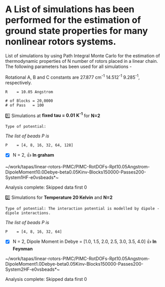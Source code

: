 # A List of simulations has been performed for the estimation of **ground state** properties for many nonlinear rotors systems.

List of simulations by using Path Integral Monte Carlo for the estimation of thermodynamic properties of N number of rotors placed in a linear chain.  The following parameters has been used for all simulations -
 
Rotational A, B and C constants are 27.877 cm<sup>-1</sup>  14.512<sup>-1</sup>  9.285<sup>-1</sup>, respectively.
```
R    = 10.05 Angstrom
		
# of Blocks = 20,0000
# of Pass   = 100
```

:one: Simulations at **fixed tau = 0.01 K<sup>-1</sup>** for **N=2**

   ```
   Type of potential: 
   ```

   _The list of beads P is_
    
   ```
   P    = [4, 8, 16, 32, 64, 128] 
   ```		
		
   - [x] N = 2,  :+1: **In graham**
    
   ~/work/tapas/linear-rotors-PIMC/PIMC-RotDOFs-Rpt10.05Angstrom-DipoleMoment10.0Debye-beta0.05Kinv-Blocks150000-Passes200-System1HF-e0vsbeads*~
    
   Analysis complete: Skipped data first 0

:two: Simulations for **Temperature 20 Kelvin** and **N=2**

   ```
   Type of potential: The interaction potential is modelled by dipole - dipole interactions.
   ```

   _The list of beads P is_
    
   ```
   P    = [4, 8, 16, 32, 64] 
   ```		
		
   - [x] N = 2, Dipole Moment in Debye = [1.0, 1.5, 2.0, 2.5, 3.0, 3.5, 4.0] :+1: **In Feynman**
    
   ~/work/tapas/linear-rotors-PIMC/PIMC-RotDOFs-Rpt10.05Angstrom-DipoleMoment1.0Debye-beta0.05Kinv-Blocks150000-Passes200-System2HF-e0vsbeads*~
    
   Analysis complete: Skipped data first 0

   
